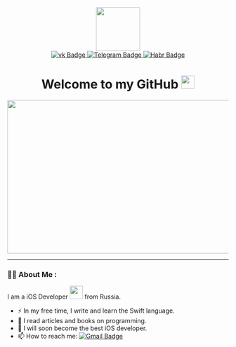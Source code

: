 <div id="header" align="center">
  <img src="https://media.giphy.com/media/28GHfhGFWpFgsQB4wR/giphy.gif" width="100"/>
<div id="badges">
<a href=https://vk.com/kirill_demiantsev>
<img src="https://img.shields.io/badge/vk-blue?style=for-the-badge&logo=vk&logoColor=white" alt="vk Badge"/>
</a>
<a href=https://t.me/demiantcev>
<img src="https://img.shields.io/badge/telegram-blue?style=for-the-badge&logo=telegram&logoColor=white" alt="Telegram Badge"/>
</a>
<a href=https://career.habr.com/demiantcev>
<img src="https://img.shields.io/badge/habr-blue?style=for-the-badge&logo=habr&logoColor=white" alt="Habr Badge"/>
</a>
</div>
<div id="badges">
<img src="https://komarev.com/ghpvc/?username=Demiantcev&style=flat-square&color=blue" alt=""/>
</div>
<h1>
  Welcome to my GitHub 
  <img src="https://media.giphy.com/media/hvRJCLFzcasrR4ia7z/giphy.gif" width="30px"/>
</h1>
</div>
<div align="center">
  <img src="https://media.giphy.com/media/qgQUggAC3Pfv687qPC/giphy.gif" width="600" height="350"/>
</div>

---

### :man_technologist: About Me :
  
I am a iOS Developer <img src="https://media.giphy.com/media/WUlplcMpOCEmTGBtBW/giphy.gif" width="30"> from Russia.
* :zap: In my free time, I write and learn the Swift language.
* :book: I read articles and books on programming.
* :muscle: I will soon become the best iOS developer.
* :mailbox: How to reach me: [![Gmail Badge](https://img.shields.io/badge/-Gmail-red?style=flat&logo=Gmail&logoColor=white)](demyantsev94@gmail.com)
